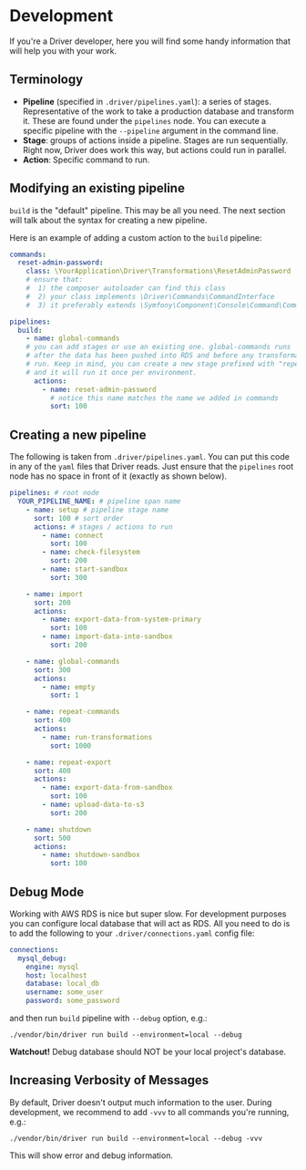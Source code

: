 # Development

If you're a Driver developer, here you will find some handy information that will help you with your work.

## Terminology

* **Pipeline** (specified in `.driver/pipelines.yaml`): a series of stages. Representative of the work to take a production database and transform it. These are found under the `pipelines` node. You can execute a specific pipeline with the `--pipeline` argument in the command line.
* **Stage**: groups of actions inside a pipeline. Stages are run sequentially. Right now, Driver does work this way, but actions could run in parallel.
* **Action**: Specific command to run.

## Modifying an existing pipeline

`build` is the "default" pipeline. This may be all you need. The next section will talk about the syntax for creating a new pipeline.

Here is an example of adding a custom action to the `build` pipeline:

```yaml
commands:
  reset-admin-password:
    class: \YourApplication\Driver\Transformations\ResetAdminPassword
    # ensure that:
    #  1) the composer autoloader can find this class
    #  2) your class implements \Driver\Commands\CommandInterface
    #  3) it preferably extends \Symfony\Component\Console\Command\Command

pipelines:
  build:
    - name: global-commands
    # you can add stages or use an existing one. global-commands runs
    # after the data has been pushed into RDS and before any transformations
    # run. Keep in mind, you can create a new stage prefixed with "repeat-"
    # and it will run it once per environment.
      actions:
        - name: reset-admin-password
          # notice this name matches the name we added in commands
          sort: 100
```

## Creating a new pipeline

The following is taken from `.driver/pipelines.yaml`. You can put this code in any of the `yaml` files that Driver reads.
Just ensure that the `pipelines` root node has no space in front of it (exactly as shown below).

```yaml
pipelines: # root node
  YOUR_PIPELINE_NAME: # pipeline span name
    - name: setup # pipeline stage name
      sort: 100 # sort order
      actions: # stages / actions to run
        - name: connect
          sort: 100
        - name: check-filesystem
          sort: 200
        - name: start-sandbox
          sort: 300

    - name: import
      sort: 200
      actions:
        - name: export-data-from-system-primary
          sort: 100
        - name: import-data-into-sandbox
          sort: 200

    - name: global-commands
      sort: 300
      actions:
        - name: empty
          sort: 1

    - name: repeat-commands
      sort: 400
      actions:
        - name: run-transformations
          sort: 1000

    - name: repeat-export
      sort: 400
      actions:
        - name: export-data-from-sandbox
          sort: 100
        - name: upload-data-to-s3
          sort: 200

    - name: shutdown
      sort: 500
      actions:
        - name: shutdown-sandbox
          sort: 100
```

## Debug Mode

Working with AWS RDS is nice but super slow. For development purposes you can configure local database that will act
as RDS. All you need to do is to add the following to your `.driver/connections.yaml` config file:

```yaml
connections:
  mysql_debug:
    engine: mysql
    host: localhost
    database: local_db
    username: some_user
    password: some_password
```

and then run `build` pipeline with `--debug` option, e.g.:

```shell
./vendor/bin/driver run build --environment=local --debug
```

**Watchout!** Debug database should NOT be your local project's database.

## Increasing Verbosity of Messages

By default, Driver doesn't output much information to the user.
During development, we recommend to add `-vvv` to all commands you're running, e.g.:

```shell
./vendor/bin/driver run build --environment=local --debug -vvv
```

This will show error and debug information.
